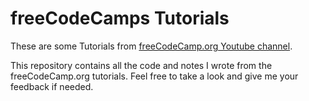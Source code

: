 # freeCodeCamps Tutorials
These are some Tutorials from [freeCodeCamp.org Youtube channel][freeCodeCamp_youtube_channel].

This repository contains all the code and notes I wrote from the freeCodeCamp.org tutorials. Feel free to take a look and give me your feedback if needed.

[freeCodeCamp_youtube_channel]: https://www.youtube.com/@freecodecamp

